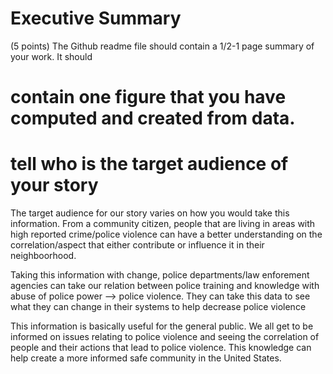 # Executive Summary 

(5 points) The Github readme file should contain a 1/2-1 page summary of your work.
It should



# contain one figure that you have computed and created from data.




# tell who is the target audience of your story


The target audience for our story varies on how you would take this information. From a community citizen, people that are living in areas with high reported crime/police violence can have a better understanding on the correlation/aspect that either contribute or influence it in their neighboorhood.

Taking this information with change, police departments/law enforement agencies can take our relation between police training and knowledge with abuse of police power --> police violence. They can take this data to see what they can change in their systems to help decrease police violence

This information is basically useful for the general public. We all get to be informed on issues relating to police violence and seeing the correlation of people and their actions that lead to police violence. This knowledge can help create a more informed safe community in the United States.
